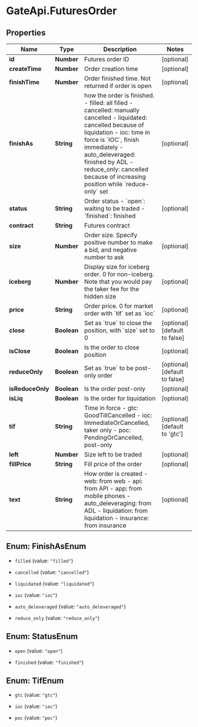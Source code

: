 # GateApi.FuturesOrder

## Properties
Name | Type | Description | Notes
------------ | ------------- | ------------- | -------------
**id** | **Number** | Futures order ID | [optional] 
**createTime** | **Number** | Order creation time | [optional] 
**finishTime** | **Number** | Order finished time. Not returned if order is open | [optional] 
**finishAs** | **String** | how the order is finished.  - filled: all filled - cancelled: manually cancelled - liquidated: cancelled because of liquidation - ioc: time in force is &#x60;IOC&#x60;, finish immediately - auto_deleveraged: finished by ADL - reduce_only: cancelled because of increasing position while &#x60;reduce-only&#x60; set | [optional] 
**status** | **String** | Order status  - &#x60;open&#x60;: waiting to be traded - &#x60;finished&#x60;: finished | [optional] 
**contract** | **String** | Futures contract | 
**size** | **Number** | Order size. Specify positive number to make a bid, and negative number to ask | [optional] 
**iceberg** | **Number** | Display size for iceberg order. 0 for non-iceberg. Note that you would pay the taker fee for the hidden size | [optional] 
**price** | **String** | Order price. 0 for market order with &#x60;tif&#x60; set as &#x60;ioc&#x60; | [optional] 
**close** | **Boolean** | Set as &#x60;true&#x60; to close the position, with &#x60;size&#x60; set to 0 | [optional] [default to false]
**isClose** | **Boolean** | Is the order to close position | [optional] 
**reduceOnly** | **Boolean** | Set as &#x60;true&#x60; to be post-only order | [optional] [default to false]
**isReduceOnly** | **Boolean** | Is the order post-only | [optional] 
**isLiq** | **Boolean** | Is the order for liquidation | [optional] 
**tif** | **String** | Time in force  - gtc: GoodTillCancelled - ioc: ImmediateOrCancelled, taker only - poc: PendingOrCancelled, post-only | [optional] [default to &#39;gtc&#39;]
**left** | **Number** | Size left to be traded | [optional] 
**fillPrice** | **String** | Fill price of the order | [optional] 
**text** | **String** | How order is created  - web: from web - api: from API - app: from mobile phones - auto_deleveraging: from ADL - liquidation: from liquidation - insurance: from insurance  | [optional] 


<a name="FinishAsEnum"></a>
## Enum: FinishAsEnum


* `filled` (value: `"filled"`)

* `cancelled` (value: `"cancelled"`)

* `liquidated` (value: `"liquidated"`)

* `ioc` (value: `"ioc"`)

* `auto_deleveraged` (value: `"auto_deleveraged"`)

* `reduce_only` (value: `"reduce_only"`)




<a name="StatusEnum"></a>
## Enum: StatusEnum


* `open` (value: `"open"`)

* `finished` (value: `"finished"`)




<a name="TifEnum"></a>
## Enum: TifEnum


* `gtc` (value: `"gtc"`)

* `ioc` (value: `"ioc"`)

* `poc` (value: `"poc"`)




